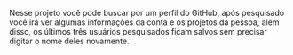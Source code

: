 Nesse projeto você pode buscar por um perfil do GitHub, após pesquisado você irá ver algumas informações da conta e os projetos da pessoa, além disso, os últimos três usuários pesquisados ficam salvos sem precisar digitar o nome deles novamente.
